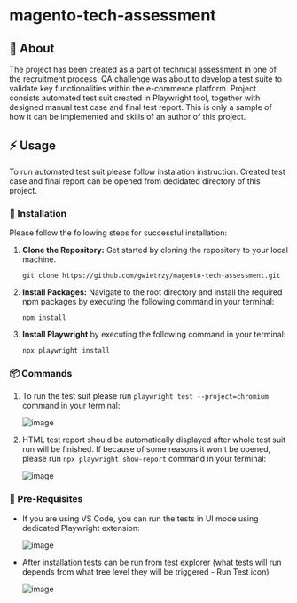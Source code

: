 # magento-tech-assessment

##  :beginner: About
The project has been created as a part of technical assessment in one of the recruitment process. 
QA challenge was about to develop a test suite to validate key functionalities within the e-commerce platform.
Project consists automated test suit created in Playwright tool, together with designed manual test case and final test report. 
This is only a sample of how it can be implemented and skills of an author of this project. 

## :zap: Usage
To run automated test suit please follow instalation instruction. Created test case and final report can be opened from dedidated directory of this project.

###  :electric_plug: Installation
Please follow the following steps for successful installation:
1. **Clone the Repository:** Get started by cloning the repository to your local machine.

    ```
    git clone https://github.com/gwietrzy/magento-tech-assessment.git
    ```  
2. **Install Packages:** Navigate to the root directory and install the required npm packages by executing the following command in your terminal:

    ```
    npm install
    ```
3. **Install Playwright** by executing the following command in your terminal:

    ```
    npx playwright install
    ```  

###  :package: Commands
1. To run the test suit please run ```playwright test --project=chromium``` command in your terminal:

   ![image](https://github.com/gwietrzy/magento-tech-assessment/assets/42980349/e50c589f-0525-481f-95eb-b1396ff2c75f)

2. HTML test report should be automatically displayed after whole test suit run will be finished.
   If because of some reasons it won't be opened, please run ```npx playwright show-report``` command in your terminal:

   ![image](https://github.com/gwietrzy/magento-tech-assessment/assets/42980349/cc76264d-9e87-4c7e-8ab6-af3588947172)

### :notebook: Pre-Requisites
  - If you are using VS Code, you can run the tests in UI mode using dedicated Playwright extension:

    ![image](https://github.com/gwietrzy/magento-tech-assessment/assets/42980349/854eafce-0c09-412b-b300-6c181a3b01a7)

  - After installation tests can be run from test explorer (what tests will run depends from what tree level they will be triggered - Run Test icon)

    ![image](https://github.com/gwietrzy/magento-tech-assessment/assets/42980349/09b7a13e-8f52-4d53-a8a3-292b6ac6ae84)


